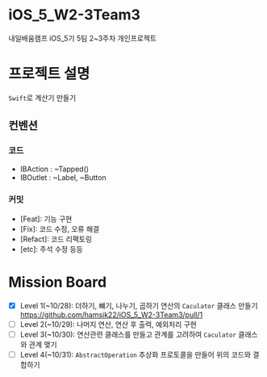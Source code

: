 # iOS_5_W2-3Team3
내일배움캠프 iOS_5기 5팀 2~3주차 개인프로젝트

# 프로젝트 설명
`Swift`로 계산기 만들기

## 컨벤션

### 코드
 - IBAction : ~Tapped()
 - IBOutlet : ~Label, ~Button

### 커밋

- [Feat]: 기능 구현
- [Fix]: 코드 수정, 오류 해결
- [Refact]: 코드 리팩토링
- [etc]: 주석 수정 등등

# Mission Board
- [x] Level 1(~10/28): 더하기, 뺴기, 나누기, 곱하기 연산의 `Caculator` 클래스 만들기 https://github.com/hamsik22/iOS_5_W2-3Team3/pull/1
- [ ] Level 2(~10/29): 나머지 연산, 연산 후 출력, 예외처리 구현
- [ ] Level 3(~10/30): 연산관련 클래스를 만들고 관계를 고려하여 `Caculator` 클래스와 관계 맺기
- [ ] Level 4(~10/31): `AbstractOperation` 추상화 프로토콜을 만들어 위의 코드와 결합하기
